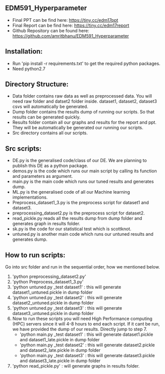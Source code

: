 ## EDM591_Hyperparameter
- Final PPT can be find here: https://tiny.cc/edm17ppt
- Final Report can be find here: https://tiny.cc/edm17report
- Github Repository can be found here: https://github.com/amritbhanu/EDM591_Hyperparameter

## Installation:
- Run 'pip install -r requirements.txt' to get the required python packages.
- Need python2.7 

## Directory Structure:
- Data folder contains raw data as well as preprocessed data. You will need raw folder and datset2 folder inside. dataset1, dataset2, dataset3 csvs will automatically be generated.
- Dump folder contains the results dump of running our scripts. So that results can be generated quickly.
- Results folder contain all our graphs and results for the report and ppt. They will be automatically be generated our running our scripts.
- Src directory contains all our scripts.

## Src scripts:
- DE.py is the generalised code/class of our DE. We are planning to publish this DE as a python package.
- demos.py is the code which runs our main script by calling its function and parameters as argument.
- main.py is the main code which runs our tuned results and generates dump.
- ML.py is the generalised code of all our Machine learning implementations.
- Preprocess_dataset1_3.py is the preprocess script for dataset1 and dataset3.
- preprocessing_dataset2.py is the preprocess script for dataset2.
- read_pickle.py reads all the results dump from dump folder and generates graph in results folder.
- sk.py is the code for our statistical test which is scottknot.
- untuned.py is another main code which runs our untuned results and generates dump.

## How to run scripts:
Go into src folder and run in the sequential order, how we mentioned below.
1) 'python preprocessing_dataset2.py'
2) 'python Preprocess_dataset1_3.py'
3) 'python untuned.py _test dataset1' : this will generate dataset1_untuned.pickle in dump folder
4) 'python untuned.py _test dataset2' : this will generate dataset2_untuned.pickle in dump folder
5) 'python untuned.py _test dataset3' : this will generate dataset3_untuned.pickle in dump folder
6) Now to run these scripts you will need High Performance computing (HPC) servers since it will 4-8 hours to end each script. If it cant be run, we have provided the dump of our results. Directly jump to step 7.
    - 'python main.py _test dataset1' : this will generate dataset1.pickle and dataset1_late.pickle in dump folder
    - 'python main.py _test dataset2' : this will generate dataset2.pickle and dataset2_late.pickle in dump folder
    - 'python main.py _test dataset3' : this will generate dataset3.pickle and dataset3_late.pickle in dump folder
7) 'python read_pickle.py' : will generate graphs in results folder.


